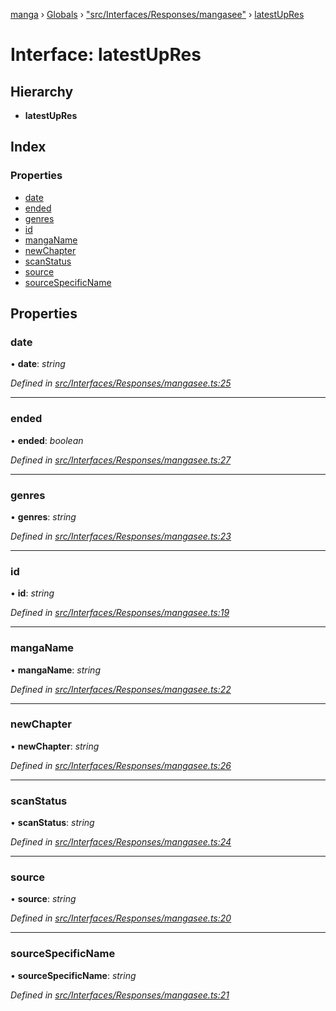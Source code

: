 [manga](../README.md) › [Globals](../globals.md) › ["src/Interfaces/Responses/mangasee"](../modules/_src_interfaces_responses_mangasee_.md) › [latestUpRes](_src_interfaces_responses_mangasee_.latestupres.md)

# Interface: latestUpRes

## Hierarchy

* **latestUpRes**

## Index

### Properties

* [date](_src_interfaces_responses_mangasee_.latestupres.md#date)
* [ended](_src_interfaces_responses_mangasee_.latestupres.md#ended)
* [genres](_src_interfaces_responses_mangasee_.latestupres.md#genres)
* [id](_src_interfaces_responses_mangasee_.latestupres.md#id)
* [mangaName](_src_interfaces_responses_mangasee_.latestupres.md#manganame)
* [newChapter](_src_interfaces_responses_mangasee_.latestupres.md#newchapter)
* [scanStatus](_src_interfaces_responses_mangasee_.latestupres.md#scanstatus)
* [source](_src_interfaces_responses_mangasee_.latestupres.md#source)
* [sourceSpecificName](_src_interfaces_responses_mangasee_.latestupres.md#sourcespecificname)

## Properties

###  date

• **date**: *string*

*Defined in [src/Interfaces/Responses/mangasee.ts:25](https://github.com/tushar1210/manga-node/blob/3ac409b/src/Interfaces/Responses/mangasee.ts#L25)*

___

###  ended

• **ended**: *boolean*

*Defined in [src/Interfaces/Responses/mangasee.ts:27](https://github.com/tushar1210/manga-node/blob/3ac409b/src/Interfaces/Responses/mangasee.ts#L27)*

___

###  genres

• **genres**: *string*

*Defined in [src/Interfaces/Responses/mangasee.ts:23](https://github.com/tushar1210/manga-node/blob/3ac409b/src/Interfaces/Responses/mangasee.ts#L23)*

___

###  id

• **id**: *string*

*Defined in [src/Interfaces/Responses/mangasee.ts:19](https://github.com/tushar1210/manga-node/blob/3ac409b/src/Interfaces/Responses/mangasee.ts#L19)*

___

###  mangaName

• **mangaName**: *string*

*Defined in [src/Interfaces/Responses/mangasee.ts:22](https://github.com/tushar1210/manga-node/blob/3ac409b/src/Interfaces/Responses/mangasee.ts#L22)*

___

###  newChapter

• **newChapter**: *string*

*Defined in [src/Interfaces/Responses/mangasee.ts:26](https://github.com/tushar1210/manga-node/blob/3ac409b/src/Interfaces/Responses/mangasee.ts#L26)*

___

###  scanStatus

• **scanStatus**: *string*

*Defined in [src/Interfaces/Responses/mangasee.ts:24](https://github.com/tushar1210/manga-node/blob/3ac409b/src/Interfaces/Responses/mangasee.ts#L24)*

___

###  source

• **source**: *string*

*Defined in [src/Interfaces/Responses/mangasee.ts:20](https://github.com/tushar1210/manga-node/blob/3ac409b/src/Interfaces/Responses/mangasee.ts#L20)*

___

###  sourceSpecificName

• **sourceSpecificName**: *string*

*Defined in [src/Interfaces/Responses/mangasee.ts:21](https://github.com/tushar1210/manga-node/blob/3ac409b/src/Interfaces/Responses/mangasee.ts#L21)*
